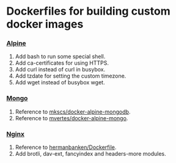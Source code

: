 # Dockerfiles for building custom docker images
### [Alpine](https://github.com/zhuwenbing/dockerfiles/blob/master/Dockerfile.alpine)
1. Add bash to run some special shell.
1. Add ca-certificates for using HTTPS.
1. Add curl instead of curl in busybox.
1. Add tzdate for setting the custom timezone.
1. Add wget instead of busybox wget.

### [Mongo](https://github.com/zhuwenbing/dockerfiles/blob/master/Dockerfile.mongo)
1. Reference to [mkscs/docker-alpine-mongodb](https://github.com/mkscs/docker-alpine-mongodb).
1. Reference to [mvertes/docker-alpine-mongo](https://github.com/mvertes/docker-alpine-mongo).

### [Nginx](https://github.com/zhuwenbing/dockerfiles/blob/master/Dockerfile.nginx)
1. Reference to [hermanbanken/Dockerfile](https://gist.github.com/hermanbanken/96f0ff298c162a522ddbba44cad31081).
1. Add brotli, dav-ext, fancyindex and headers-more modules.

